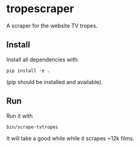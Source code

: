 # tropescraper

A scraper for the website TV tropes.


## Install

Install all dependencies with:

    pip install -e .
    
(pip should be installed and available).

## Run

Run it with

    bin/scrape-tvtropes
    
It will take a good while while it scrapes ~12k films.
